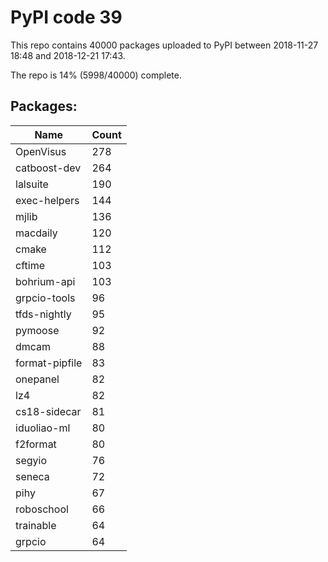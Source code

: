 # PyPI code 39

This repo contains 40000 packages uploaded to PyPI between 
2018-11-27 18:48 and 2018-12-21 17:43.

The repo is 14% (5998/40000) complete.

## Packages:

| Name  | Count |
| ----- | ----- |
| OpenVisus | 278 |
| catboost-dev | 264 |
| lalsuite | 190 |
| exec-helpers | 144 |
| mjlib | 136 |
| macdaily | 120 |
| cmake | 112 |
| cftime | 103 |
| bohrium-api | 103 |
| grpcio-tools | 96 |
| tfds-nightly | 95 |
| pymoose | 92 |
| dmcam | 88 |
| format-pipfile | 83 |
| onepanel | 82 |
| lz4 | 82 |
| cs18-sidecar | 81 |
| iduoliao-ml | 80 |
| f2format | 80 |
| segyio | 76 |
| seneca | 72 |
| pihy | 67 |
| roboschool | 66 |
| trainable | 64 |
| grpcio | 64 |


